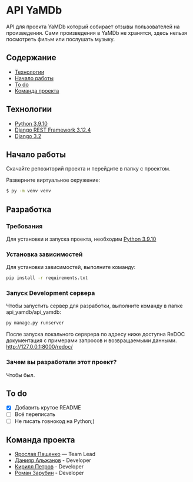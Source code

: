 # API YaMDb
API для проекта YaMDb который собирает отзывы пользователей на произведения. Сами произведения в YaMDb не хранятся, здесь нельзя посмотреть фильм или послушать музыку.

## Содержание
- [Технологии](#технологии)
- [Начало работы](#начало-работы)
- [To do](#to-do)
- [Команда проекта](#команда-проекта)

## Технологии
- [Python 3.9.10]([https://www.gatsbyjs.com/](https://www.python.org/downloads/release/python-3910/))
- [Django REST Framework 3.12.4]([https://www.typescriptlang.org/](https://www.django-rest-framework.org/community/release-notes/#3124))
- [Django 3.2]([[https://www.typescriptlang.org/](https://www.django-rest-framework.org/community/release-notes/#3124)](https://docs.djangoproject.com/en/5.0/releases/3.2/))

## Начало работы
Скачайте репозиторий проекта и перейдите в папку с проектом.

Разверните виртуальное окружение:
```sh
$ py -m venv venv
```

## Разработка

### Требования
Для установки и запуска проекта, необходим [Python 3.9.10]([https://www.gatsbyjs.com/](https://www.python.org/downloads/release/python-3910/))

### Установка зависимостей
Для установки зависимостей, выполните команду:
```sh
pip install -r requirements.txt
```

### Запуск Development сервера
Чтобы запустить сервер для разработки, выполните команду в папке api_yamdb/api_yamdb:
```sh
py manage.py runserver
```

После запуска локального серврера по адресу ниже доступна ReDOC документация с примерами запросов и возвращаемыми данными.
http://127.0.0.1:8000/redoc/

### Зачем вы разработали этот проект?
Чтобы был.

## To do
- [x] Добавить крутое README
- [ ] Всё переписать
- [ ] Не писать говнокод на Python;)

## Команда проекта
- [Ярослав Пащенко](https://github.com/wadss) — Team Lead
- [Данияр Альжанов](https://github.com/DaniyarAlzhanov) - Developer
- [Кирилл Петров](https://github.com/KerilPetrov) - Developer
- [Роман Зарубин](https://github.com/Romioyar) - Developer
